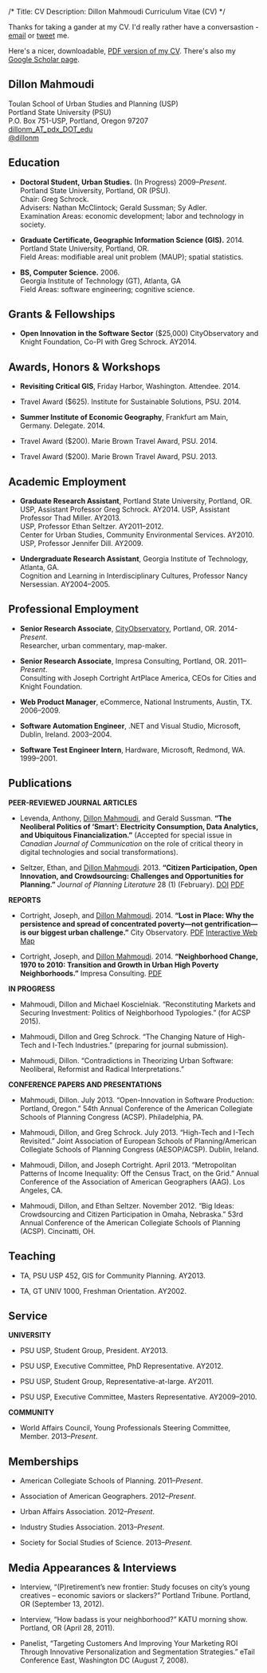/*
Title: CV
Description: Dillon Mahmoudi Curriculum Vitae (CV)
*/

Thanks for taking a gander at my CV. I'd really rather have a conversastion - [email](mailto:dillonm_AT_pdx_DOT_edu) or [tweet](http://www.twitter.com/dillonm) me.

Here's a nicer, downloadable, [PDF version of my CV](http://www.dillonm.io/files/mahmoudi_dillon-cv.pdf). There's also my [Google Scholar page](http://scholar.google.com/citations?user=c18j3BYAAAAJ).

## Dillon Mahmoudi

Toulan School of Urban Studies and Planning (USP)  
Portland State University (PSU)  
P.O. Box 751-USP, Portland, Oregon 97207  
[dillonm_AT_pdx_DOT_edu](mailto:dillonm_AT_pdx_DOT_edu)  
[@dillonm](http://www.twitter.com/dillonm)  

## Education

-    **Doctoral Student, Urban Studies.** (In Progress) 2009–_Present_.  
    Portland State University, Portland, OR (PSU).  
    Chair: Greg Schrock.  
    Advisers: Nathan McClintock; Gerald Sussman; Sy Adler.  
    Examination Areas: economic development; labor and technology in society.

-    **Graduate Certificate, Geographic Information Science (GIS).** 2014.  
    Portland State University, Portland, OR.  
    Field Areas: modifiable areal unit problem (MAUP); spatial statistics.  

-   **BS, Computer Science.** 2006.  
    Georgia Institute of Technology (GT), Atlanta, GA  
    Field Areas: software engineering; cognitive science.  

## Grants & Fellowships

- **Open Innovation in the Software Sector** ($25,000) CityObservatory and Knight Foundation, Co-PI with Greg Schrock. AY2014.

## Awards, Honors & Workshops

- **Revisiting Critical GIS**, Friday Harbor, Washington. Attendee. 2014.

-  Travel Award ($625). Institute for Sustainable Solutions, PSU. 2014.

- **Summer Institute of Economic Geography**, Frankfurt am Main, Germany. Delegate. 2014.

-  Travel Award ($200). Marie Brown Travel Award, PSU. 2014.

-  Travel Award ($200). Marie Brown Travel Award, PSU. 2013.

## Academic Employment

-   **Graduate Research Assistant**, Portland State University, Portland, OR.  
    USP, Assistant Professor Greg Schrock. AY2014.
    USP, Assistant Professor Thad Miller. AY2013.  
    USP, Professor Ethan Seltzer. AY2011–2012.  
    Center for Urban Studies, Community Environmental Services. AY2010.  
    USP, Professor Jennifer Dill. AY2009.  

-   **Undergraduate Research Assistant**, Georgia Institute of Technology, Atlanta, GA.  
    Cognition and Learning in Interdisciplinary Cultures, Professor Nancy Nersessian. AY2004–2005.

## Professional Employment

-   **Senior Research Associate**, [CityObservatory](http://www.cityobservatory.org/about), Portland, OR. 2014-_Present_.  
    Researcher, urban commentary, map-maker.

-   **Senior Research Associate**, Impresa Consulting, Portland, OR. 2011–_Present_.  
    Consulting with Joseph Cortright ArtPlace America, CEOs for Cities and Knight Foundation.

-   **Web Product Manager**, eCommerce, National Instruments, Austin, TX. 2006–2009.

-   **Software Automation Engineer**, .NET and Visual Studio, Microsoft, Dublin, Ireland. 2003–2004.

-   **Software Test Engineer Intern**, Hardware, Microsoft, Redmond, WA. 1999–2001.

## Publications

**PEER-REVIEWED JOURNAL ARTICLES**

- Levenda, Anthony, <u>Dillon Mahmoudi</u>, and Gerald Sussman. **“The Neoliberal Politics of ‘Smart’: Electricity Consumption, Data Analytics, and Ubiquitous Financialization.”** (Accepted for special issue in _Canadian Journal of Communication_ on the role of critical theory in digital technologies and social transformations).

- Seltzer, Ethan, and <u>Dillon Mahmoudi</u>. 2013. **“Citizen Participation, Open Innovation, and Crowdsourcing: Challenges and Opportunities for Planning.”** _Journal of Planning Literature_ 28 (1) (February). [DOI](http://dx.doi.org/10.1177/0885412212469112) [PDF](http://dillonm.io/articles/Seltzer_Mahmoudi_2012_Citizen-Participation-Open-Innovation-and-Crowdsourcing.pdf)

**REPORTS**

-   Cortright, Joseph, and <u>Dillon Mahmoudi</u>. 2014. **“Lost in Place: Why the persistence and spread of concentrated poverty—not gentrification—is our biggest urban challenge.”** City Observatory. [PDF](http://dillonm.io/articles/Cortright_Mahmoudi_2014_Lost-In-Place.pdf) [Interactive Web Map](http://cityobservatory.org/maps/lostinplace/)

-   Cortright, Joseph, and <u>Dillon Mahmoudi</u>. 2014. **“Neighborhood Change, 1970 to 2010: Transition and Growth in Urban High Poverty Neighborhoods.”** Impresa Consulting. [PDF](http://dillonm.io/articles/Cortright_Mahmoudi_2014_Neighborhood-Change.pdf)

**IN PROGRESS**

-   Mahmoudi, Dillon and Michael Koscielniak. “Reconstituting Markets and Securing Investment: Politics of Neighborhood Typologies.” (for ACSP 2015).

-   Mahmoudi, Dillon and Greg Schrock. “The Changing Nature of High-Tech and I-Tech Industries.” (preparing for journal submission).

-   Mahmoudi, Dillon. “Contradictions in Theorizing Urban Software: Neoliberal, Reformist and Radical Interpretations.”

**CONFERENCE PAPERS AND PRESENTATIONS**

- Mahmoudi, Dillon. July 2013. “Open-Innovation in Software Production: Portland, Oregon.” 54th Annual Conference of the American Collegiate Schools of Planning Congress (ACSP). Philadelphia, PA.

- Mahmoudi, Dillon, and Greg Schrock. July 2013. “High-Tech and I-Tech Revisited.” Joint Association of European Schools of Planning/American Collegiate Schools of Planning Congress (AESOP/ACSP). Dublin, Ireland.

- Mahmoudi, Dillon, and Joseph Cortright. April 2013. “Metropolitan Patterns of Income Inequality: Off the Census Tract, on the Grid.” Annual Conference of the Association of American Geographers (AAG). Los Angeles, CA.

- Mahmoudi, Dillon, and Ethan Seltzer. November 2012. “Big Ideas: Crowdsourcing and Citizen Participation in Omaha, Nebraska.” 53rd Annual Conference of the American Collegiate Schools of Planning (ACSP). Cincinatti, OH.

## Teaching

-   TA, PSU USP 452, GIS for Community Planning. AY2013.

-   TA, GT UNIV 1000, Freshman Orientation. AY2002.

## Service

**UNIVERSITY**

-   PSU USP, Student Group, President. AY2013.

-   PSU USP, Executive Committee, PhD Representative. AY2012.

-   PSU USP, Student Group, Representative-at-large. AY2011.

-   PSU USP, Executive Committee, Masters Representative. AY2009–2010.

**COMMUNITY**

-   World Affairs Council, Young Professionals Steering Committee, Member. 2013–_Present_.

## Memberships

-   American Collegiate Schools of Planning. 2011–_Present_.

-   Association of American Geographers. 2012–_Present_.

-   Urban Affairs Association. 2012–_Present_.

-   Industry Studies Association. 2013–_Present_.

-   Society for Social Studies of Science. 2013–_Present_.

## Media Appearances & Interviews

-    Interview, “(P)retirement’s new frontier: Study focuses on city’s young creatives – economic saviors or slackers?” Portland Tribune. Portland, OR (September 13, 2012).

-   Interview, “How badass is your neighborhood?” KATU morning show. Portland, OR (April 28, 2011).

-   Panelist, “Targeting Customers And Improving Your Marketing ROI Through Innovative Personalization and Segmentation Strategies.” eTail Conference East, Washington DC (August 7, 2008).
